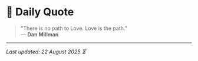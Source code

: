 # 📜 Daily Quote

> "There is no path to Love. Love is the path."  
> — **Dan Millman**

---

_Last updated: 22 August 2025 ⏳_
